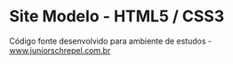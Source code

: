 # Site Modelo - HTML5 / CSS3

Código fonte desenvolvido para ambiente de estudos - www.juniorschrepel.com.br
